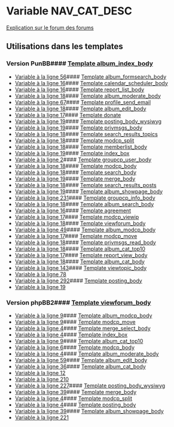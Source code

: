 # Variable NAV_CAT_DESC
[Explication sur le forum des forums](http://forum.forumactif.com/t294113-listing-des-variables#NAV_CAT_DESC)
## Utilisations dans les templates
### Version PunBB#### [Template album_index_body](punbb/album_index_body.md)
* [Variable à la ligne 56](../punbb/album_index_body.tpl#L56)#### [Template album_formsearch_body](punbb/album_formsearch_body.md)
* [Variable à la ligne 16](../punbb/album_formsearch_body.tpl#L16)#### [Template calendar_scheduler_body](punbb/calendar_scheduler_body.md)
* [Variable à la ligne 16](../punbb/calendar_scheduler_body.tpl#L16)#### [Template report_list_body](punbb/report_list_body.md)
* [Variable à la ligne 18](../punbb/report_list_body.tpl#L18)#### [Template album_moderate_body](punbb/album_moderate_body.md)
* [Variable à la ligne 67](../punbb/album_moderate_body.tpl#L67)#### [Template profile_send_email](punbb/profile_send_email.md)
* [Variable à la ligne 18](../punbb/profile_send_email.tpl#L18)#### [Template album_edit_body](punbb/album_edit_body.md)
* [Variable à la ligne 17](../punbb/album_edit_body.tpl#L17)#### [Template donate](punbb/donate.md)
* [Variable à la ligne 19](../punbb/donate.tpl#L19)#### [Template posting_body_wysiwyg](punbb/posting_body_wysiwyg.md)
* [Variable à la ligne 19](../punbb/posting_body_wysiwyg.tpl#L19)#### [Template privmsgs_body](punbb/privmsgs_body.md)
* [Variable à la ligne 18](../punbb/privmsgs_body.tpl#L18)#### [Template search_results_topics](punbb/search_results_topics.md)
* [Variable à la ligne 18](../punbb/search_results_topics.tpl#L18)#### [Template modcp_split](punbb/modcp_split.md)
* [Variable à la ligne 18](../punbb/modcp_split.tpl#L18)#### [Template memberlist_body](punbb/memberlist_body.md)
* [Variable à la ligne 19](../punbb/memberlist_body.tpl#L19)#### [Template index_box](punbb/index_box.md)
* [Variable à la ligne 2](../punbb/index_box.tpl#L2)#### [Template groupcp_user_body](punbb/groupcp_user_body.md)
* [Variable à la ligne 18](../punbb/groupcp_user_body.tpl#L18)#### [Template modcp_body](punbb/modcp_body.md)
* [Variable à la ligne 18](../punbb/modcp_body.tpl#L18)#### [Template search_body](punbb/search_body.md)
* [Variable à la ligne 19](../punbb/search_body.tpl#L19)#### [Template merge_body](punbb/merge_body.md)
* [Variable à la ligne 18](../punbb/merge_body.tpl#L18)#### [Template search_results_posts](punbb/search_results_posts.md)
* [Variable à la ligne 19](../punbb/search_results_posts.tpl#L19)#### [Template album_showpage_body](punbb/album_showpage_body.md)
* [Variable à la ligne 231](../punbb/album_showpage_body.tpl#L231)#### [Template groupcp_info_body](punbb/groupcp_info_body.md)
* [Variable à la ligne 18](../punbb/groupcp_info_body.tpl#L18)#### [Template album_search_body](punbb/album_search_body.md)
* [Variable à la ligne 16](../punbb/album_search_body.tpl#L16)#### [Template agreement](punbb/agreement.md)
* [Variable à la ligne 17](../punbb/agreement.tpl#L17)#### [Template modcp_viewip](punbb/modcp_viewip.md)
* [Variable à la ligne 18](../punbb/modcp_viewip.tpl#L18)#### [Template viewforum_body](punbb/viewforum_body.md)
* [Variable à la ligne 49](../punbb/viewforum_body.tpl#L49)#### [Template album_modcp_body](punbb/album_modcp_body.md)
* [Variable à la ligne 17](../punbb/album_modcp_body.tpl#L17)#### [Template modcp_move](punbb/modcp_move.md)
* [Variable à la ligne 18](../punbb/modcp_move.tpl#L18)#### [Template privmsgs_read_body](punbb/privmsgs_read_body.md)
* [Variable à la ligne 18](../punbb/privmsgs_read_body.tpl#L18)#### [Template album_cat_top10](punbb/album_cat_top10.md)
* [Variable à la ligne 17](../punbb/album_cat_top10.tpl#L17)#### [Template report_view_body](punbb/report_view_body.md)
* [Variable à la ligne 18](../punbb/report_view_body.tpl#L18)#### [Template album_cat_body](punbb/album_cat_body.md)
* [Variable à la ligne 143](../punbb/album_cat_body.tpl#L143)#### [Template viewtopic_body](punbb/viewtopic_body.md)
* [Variable à la ligne 78](../punbb/viewtopic_body.tpl#L78)
* [Variable à la ligne 292](../punbb/viewtopic_body.tpl#L292)#### [Template posting_body](punbb/posting_body.md)
* [Variable à la ligne 19](../punbb/posting_body.tpl#L19)
### Version phpBB2#### [Template viewforum_body](subsilver/viewforum_body.md)
* [Variable à la ligne 9](../subsilver/viewforum_body.tpl#L9)#### [Template album_modcp_body](subsilver/album_modcp_body.md)
* [Variable à la ligne 9](../subsilver/album_modcp_body.tpl#L9)#### [Template modcp_move](subsilver/modcp_move.md)
* [Variable à la ligne 4](../subsilver/modcp_move.tpl#L4)#### [Template merge_select_body](subsilver/merge_select_body.md)
* [Variable à la ligne 4](../subsilver/merge_select_body.tpl#L4)#### [Template index_box](subsilver/index_box.md)
* [Variable à la ligne 9](../subsilver/index_box.tpl#L9)#### [Template album_cat_top10](subsilver/album_cat_top10.md)
* [Variable à la ligne 6](../subsilver/album_cat_top10.tpl#L6)#### [Template modcp_body](subsilver/modcp_body.md)
* [Variable à la ligne 4](../subsilver/modcp_body.tpl#L4)#### [Template album_moderate_body](subsilver/album_moderate_body.md)
* [Variable à la ligne 59](../subsilver/album_moderate_body.tpl#L59)#### [Template album_edit_body](subsilver/album_edit_body.md)
* [Variable à la ligne 36](../subsilver/album_edit_body.tpl#L36)#### [Template album_cat_body](subsilver/album_cat_body.md)
* [Variable à la ligne 12](../subsilver/album_cat_body.tpl#L12)
* [Variable à la ligne 210](../subsilver/album_cat_body.tpl#L210)
* [Variable à la ligne 227](../subsilver/album_cat_body.tpl#L227)#### [Template posting_body_wysiwyg](subsilver/posting_body_wysiwyg.md)
* [Variable à la ligne 39](../subsilver/posting_body_wysiwyg.tpl#L39)#### [Template merge_body](subsilver/merge_body.md)
* [Variable à la ligne 4](../subsilver/merge_body.tpl#L4)#### [Template modcp_split](subsilver/modcp_split.md)
* [Variable à la ligne 4](../subsilver/modcp_split.tpl#L4)#### [Template posting_body](subsilver/posting_body.md)
* [Variable à la ligne 39](../subsilver/posting_body.tpl#L39)#### [Template album_showpage_body](subsilver/album_showpage_body.md)
* [Variable à la ligne 221](../subsilver/album_showpage_body.tpl#L221)